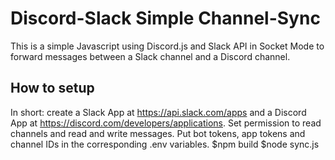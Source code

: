 # Discord-Slack Simple Channel-Sync

This is a simple Javascript using Discord.js and Slack API in Socket Mode to forward messages between a Slack channel and a Discord channel.

## How to setup

In short: create a Slack App at https://api.slack.com/apps and a Discord App at https://discord.com/developers/applications. Set permission to read channels and read and write messages. Put bot tokens, app tokens and channel IDs in the corresponding .env variables. $npm build $node sync.js
